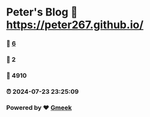 # Peter's Blog :link: https://peter267.github.io/ 
### :page_facing_up: [6](https://peter267.github.io//tag.html) 
### :speech_balloon: 2 
### :hibiscus: 4910 
### :alarm_clock: 2024-07-23 23:25:09 
### Powered by :heart: [Gmeek](https://github.com/Meekdai/Gmeek)

